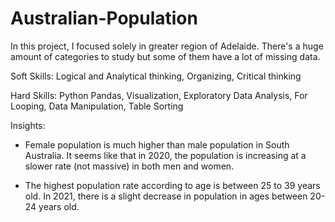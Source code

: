 # Australian-Population

In this project, I focused solely in greater region of Adelaide. There's a huge amount of categories to study but some of them have a lot of missing data.

Soft Skills: Logical and Analytical thinking, Organizing, Critical thinking

Hard Skills: Python Pandas, Visualization, Exploratory Data Analysis, For Looping, Data Manipulation, Table Sorting

Insights:

* Female population is much higher than male population in South Australia. It seems like that in 2020, the population is increasing at a slower rate (not massive) in both men and women.

* The highest population rate according to age is between 25 to 39 years old. In 2021, there is a slight decrease in population in ages between 20-24 years old.
